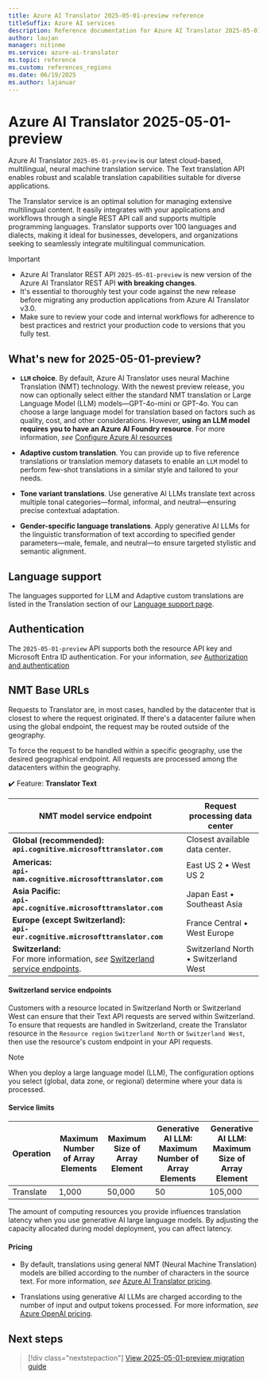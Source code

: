 ```yaml
---
title: Azure AI Translator 2025-05-01-preview reference
titleSuffix: Azure AI services
description: Reference documentation for Azure AI Translator 2025-05-01-preview operations and capabilities.
author: laujan
manager: nitinme
ms.service: azure-ai-translator
ms.topic: reference
ms.custom: references_regions
ms.date: 06/19/2025
ms.author: lajanuar
---
```


# Azure AI Translator 2025-05-01-preview

Azure AI Translator `2025-05-01-preview` is our latest cloud-based, multilingual, neural machine translation service. The Text translation API enables robust and scalable translation capabilities suitable for diverse applications.

The Translator service is an optimal solution for managing extensive multilingual content. It easily integrates with your applications and workflows through a single REST API call and supports multiple programming languages. Translator supports over 100 languages and dialects, making it ideal for businesses, developers, and organizations seeking to seamlessly integrate multilingual communication.


>[!IMPORTANT]
> * Azure AI Translator REST API `2025-05-01-preview` is new version of the Azure AI Translator REST API **with breaking changes**.
> * It's essential to thoroughly test your code against the new release before migrating any production applications from Azure AI Translator v3.0.
> * Make sure to review your code and internal workflows for adherence to best practices and restrict your production code to versions that you fully test.


## What's new for 2025-05-01-preview?

* **`LLM` choice**. By default, Azure AI Translator uses neural Machine Translation (NMT) technology. With the newest preview release, you now can optionally select either the standard NMT translation or Large Language Model (LLM) models—GPT-4o-mini or GPT-4o. You can choose a large language model for translation based on factors such as quality, cost, and other considerations. However, **using an LLM model requires you to have an Azure AI Foundry resource**. For more information, *see* [Configure Azure AI resources](../../how-to/create-translator-resource.md)

* **Adaptive custom translation**. You can provide up to five reference translations or translation memory datasets to enable an `LLM` model to perform few-shot translations in a similar style and tailored to your needs.

* **Tone variant translations**. Use generative AI LLMs translate text across multiple tonal categories—formal, informal, and neutral—ensuring precise contextual adaptation.

*  **Gender-specific language translations**. Apply generative AI LLMs for the linguistic transformation of text according to specified gender parameters—male, female, and neutral—to ensure targeted stylistic and semantic alignment.

## Language support

The languages supported for LLM and Adaptive custom translations are listed in the Translation section of our [Language support page](../../language-support.md#translation).

## Authentication

The `2025-05-01-preview` API supports both the resource API key and Microsoft Entra ID authentication. For your information, *see* [Authorization and authentication](../../text-translation/reference/authentication.md)

## NMT Base URLs

Requests to Translator are, in most cases, handled by the datacenter that is closest to where the request originated. If there's a datacenter failure when using the global endpoint, the request may be routed outside of the geography.

To force the request to be handled within a specific geography, use the desired geographical endpoint. All requests are processed among the datacenters within the geography.

✔️ Feature: **Translator Text** </br>


| NMT model service endpoint | Request processing data center |
|------------------|--------------------------|
|**Global (recommended):**</br>**`api.cognitive.microsofttranslator.com`**|Closest available data center.|
|**Americas:**</br>**`api-nam.cognitive.microsofttranslator.com`**|East US 2 &bull; West US 2|
|**Asia Pacific:**</br>**`api-apc.cognitive.microsofttranslator.com`**|Japan East &bull; Southeast Asia|
|**Europe (except Switzerland):**</br>**`api-eur.cognitive.microsofttranslator.com`**|France Central &bull; West Europe|
|**Switzerland:**</br> For more information, *see* [Switzerland service endpoints](#switzerland-service-endpoints).|Switzerland North &bull; Switzerland West|

#### Switzerland service endpoints

Customers with a resource located in Switzerland North or Switzerland West can ensure that their Text API requests are served within Switzerland. To ensure that requests are handled in Switzerland, create the Translator resource in the `Resource region` `Switzerland North` or `Switzerland West`, then use the resource's custom endpoint in your API requests.

> [!NOTE]
> When you deploy a large language model (LLM), The configuration options you select (global, data zone, or regional) determine where your data is processed.

#### Service limits

| Operation | Maximum Number of Array Elements | Maximum Size of Array Element | Generative AI LLM: Maximum Number of Array Elements | Generative AI LLM: Maximum Size of Array Element |
| --- | --- | --- | --- | --- |
| Translate | 1,000 | 50,000 | 50 | 105,000 |

The amount of computing resources you provide influences translation latency when you use generative AI large language models. By adjusting the capacity allocated during model deployment, you can affect latency.

#### Pricing

* By default, translations using general NMT (Neural Machine Translation) models are billed according to the number of characters in the source text. For more information, *see* [Azure AI Translator pricing](https://azure.microsoft.com/pricing/details/cognitive-services/translator/).

* Translations using generative AI LLMs are charged according to the number of input and output tokens processed. For more information, *see* [Azure OpenAI pricing](https://azure.microsoft.com/pricing/details/cognitive-services/openai-service/).


## Next steps

> [!div class="nextstepaction"]
> [View 2025-05-01-preview migration guide](../how-to/migrate-to-preview.md)




